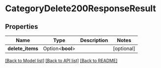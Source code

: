 # CategoryDelete200ResponseResult

## Properties

Name | Type | Description | Notes
------------ | ------------- | ------------- | -------------
**delete_items** | Option<**bool**> |  | [optional]

[[Back to Model list]](../README.md#documentation-for-models) [[Back to API list]](../README.md#documentation-for-api-endpoints) [[Back to README]](../README.md)


